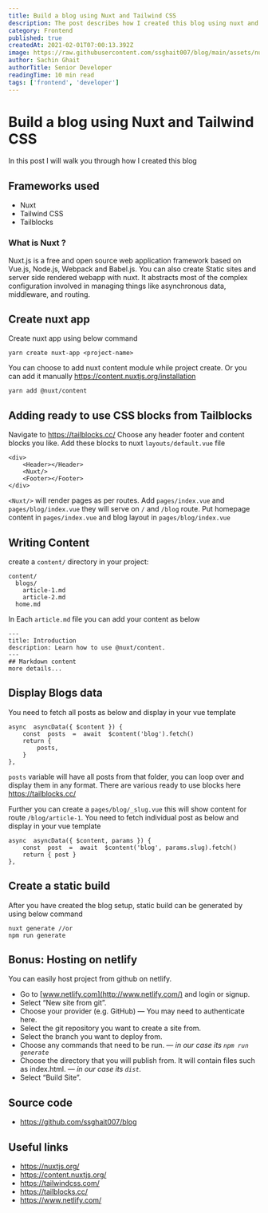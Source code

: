 ```yaml
---
title: Build a blog using Nuxt and Tailwind CSS
description: The post describes how I created this blog using nuxt and tailwind css.
category: Frontend
published: true
createdAt: 2021-02-01T07:00:13.392Z
image: https://raw.githubusercontent.com/ssghait007/blog/main/assets/nuxt.webp
author: Sachin Ghait
authorTitle: Senior Developer
readingTime: 10 min read
tags: ['frontend', 'developer']
---
```


# Build a blog using Nuxt and Tailwind CSS

In this post I will walk you through how I created this blog

## Frameworks used

- Nuxt
- Tailwind CSS
- Tailblocks

### What is Nuxt ?

Nuxt.js is a free and open source web application framework based on Vue.js, Node.js, Webpack and Babel.js.
You can also create Static sites and server side rendered webapp with nuxt.
It abstracts most of the complex configuration involved in managing things like asynchronous data, middleware, and routing.

## Create nuxt app

Create nuxt app using below command

```bash{1,3-5}
yarn create nuxt-app <project-name>
```

You can choose to add nuxt content module while project create.
Or you can add it manually https://content.nuxtjs.org/installation

```bash{1,3-5}
yarn add @nuxt/content
```

## Adding ready to use CSS blocks from Tailblocks

Navigate to https://tailblocks.cc/
Choose any header footer and content blocks you like.
Add these blocks to nuxt `layouts/default.vue` file

    <div>
        <Header></Header>
        <Nuxt/>
        <Footer></Footer>
    </div>

`<Nuxt/>` will render pages as per routes.
Add `pages/index.vue` and `pages/blog/index.vue` they will serve on `/` and `/blog` route.
Put homepage content in `pages/index.vue` and blog layout in `pages/blog/index.vue`

## Writing Content

create a `content/` directory in your project:

```
content/
  blogs/
    article-1.md
    article-2.md
  home.md
```

In Each `article.md` file you can add your content as below

```
---
title: Introduction
description: Learn how to use @nuxt/content.
---
## Markdown content
more details...
```

## Display Blogs data

You need to fetch all posts as below and display in your vue template

```js{1,3-5}
async  asyncData({ $content }) {
	const  posts  =  await  $content('blog').fetch()
	return {
		posts,
	}
},
```

`posts` variable will have all posts from that folder, you can loop over and display them in any format. There are various ready to use blocks here https://tailblocks.cc/

Further you can create a `pages/blog/_slug.vue` this will show content for route `/blog/article-1`.
You need to fetch individual post as below and display in your vue template

```js{1,3-5}
async  asyncData({ $content, params }) {
	const  post  =  await  $content('blog', params.slug).fetch()
	return { post }
},
```

## Create a static build

After you have created the blog setup, static build can be generated by using below command

```bash{1,3-5}
nuxt generate //or
npm run generate
```

## Bonus: Hosting on netlify

You can easily host project from github on netlify.

- Go to [www.netlify.com](http://www.netlify.com/) and login or signup.
- Select “New site from git”.
- Choose your provider (e.g. GitHub) — You may need to authenticate here.
- Select the git repository you want to create a site from.
- Select the branch you want to deploy from.
- Choose any commands that need to be run. — _in our case its `npm run generate`_
- Choose the directory that you will publish from. It will contain files such as index.html. — _in our case its `dist`._
- Select “Build Site”.

## Source code

- https://github.com/ssghait007/blog

## Useful links

- https://nuxtjs.org/
- https://content.nuxtjs.org/
- https://tailwindcss.com/
- https://tailblocks.cc/
- https://www.netlify.com/
